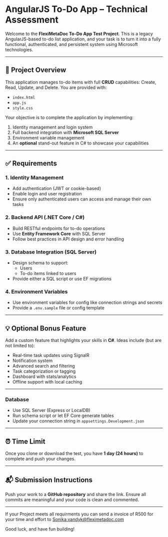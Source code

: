 
# AngularJS To-Do App – Technical Assessment

Welcome to the **FlexiMetaDoc To-Do App Test Project**. This is a legacy AngularJS-based to-do list application, and your task is to turn it into a fully functional, authenticated, and persistent system using Microsoft technologies.

---

## 🧾 Project Overview

This application manages to-do items with full **CRUD** capabilities: Create, Read, Update, and Delete. You are provided with:

- `index.html`
- `app.js`
- `style.css`

Your objective is to complete the application by implementing:

1. Identity management and login system
2. Full backend integration with **Microsoft SQL Server**
3. Environment variable management
4. An **optional** stand-out feature in C# to showcase your capabilities

---

## ✅ Requirements

### 1. Identity Management
- Add authentication (JWT or cookie-based)
- Enable login and user registration
- Ensure only authenticated users can access and manage their own tasks

### 2. Backend API (.NET Core / C#)
- Build RESTful endpoints for to-do operations
- Use **Entity Framework Core** with SQL Server
- Follow best practices in API design and error handling

### 3. Database Integration (SQL Server)
- Design schema to support:
  - Users
  - To-do items linked to users
- Provide either a SQL script or use EF migrations

### 4. Environment Variables
- Use environment variables for config like connection strings and secrets
- Provide a `.env.sample` file or config template

---

## 💡 Optional Bonus Feature

Add a custom feature that highlights your skills in **C#**. Ideas include (but are not limited to):

- Real-time task updates using SignalR
- Notification system
- Advanced search and filtering
- Task categorization or tagging
- Dashboard with stats/analytics
- Offline support with local caching

---

### Database
- Use SQL Server (Express or LocalDB)
- Run schema script or let EF Core generate tables
- Update your connection string in `appsettings.Development.json`


---

## ⏰ Time Limit

Once you clone or download the test, you have **1 day (24 hours)** to complete and push your changes.

---

## 📬 Submission Instructions

Push your work to a **GitHub repository** and share the link. Ensure all commits are meaningful and your code is clean and commented.

---
If your Project meets all requirments you can send a invoice of R500 for your time and effort to Sonika.vandyk@fleximetadoc.com

Good luck, and have fun building!
